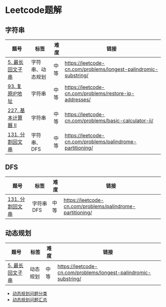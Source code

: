 # Leetcode题解

## 字符串

| 题号 | 标签 | 难度 | 链接 |
| ----| ---- | ---- | ---- |
| [5. 最长回文子串](5/5.md) | 字符串、动态规划 | 中等 | https://leetcode-cn.com/problems/longest-palindromic-substring/ |
| [93. 复原IP地址](93/93.md) | 字符串 | 中等 | https://leetcode-cn.com/problems/restore-ip-addresses/ |
| [227. 基本计算器 II](227/227.md) | 字符串 | 中等 | https://leetcode-cn.com/problems/basic-calculator-ii/ |
| [131. 分割回文串](131/131.md) | 字符串、DFS | 中等 | https://leetcode-cn.com/problems/palindrome-partitioning/ |

## DFS

| 题号 | 标签 | 难度 | 链接 |
| ----| ---- | ---- | ---- |
| [131. 分割回文串](131/131.md) | 字符串 DFS | 中等 | https://leetcode-cn.com/problems/palindrome-partitioning/ |


## 动态规划

| 题号 | 标签 | 难度 | 链接 |
| ----| ---- | ---- | ---- |
| [5. 最长回文子串](5/5.md) | 动态规划 | 中等 | https://leetcode-cn.com/problems/longest-palindromic-substring/ |

- [动态规划问题分类](动态规划问题分类.md)
- [动态规划问题汇总](动态规划问题汇总.md)
